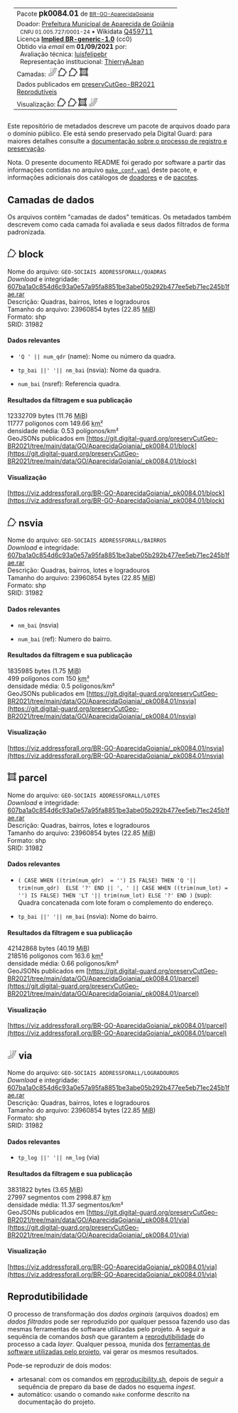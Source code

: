 <aside>
<table align="right" style="padding: 1em">
<tr><td>Pacote <big><b>pk0084.01</b></big> de <small><a target="_afacodes" title="Jurisdição" href="https://afa.codes/BR-GO-AparecidaGoiania">BR-GO-AparecidaGoiania</a></small>
</td></tr>
<tr><td>
Doador: <a rel="external" target="_doador" href="https://www.aparecida.go.gov.br/">Prefeitura Municipal de Aparecida de Goiânia</a>
<br/>&nbsp; <small>CNPJ 01.005.727/0001-24</small> • Wikidata <a rel="external" target="_doador" title="link descritor Wikidata do doador" href="https://www.wikidata.org/wiki/Q459711">Q459711</a></small><br/>
Licença <a rel="external" target="_doador" href="https://git.digital-guard.org/licenses/blob/master/reports/implied-br-generic-v1.md"><b>Implied BR-generic-1.0</b></a> (cc0)<br/>
Obtido via <i>email</i> em <b>01/09/2021</b> por:
<br/>&nbsp; Avaliação técnica: <a rel="external" target="_gitPerson" title="usuário Git" href="https://github.com/luisfelipebr">luisfelipebr</a>
<br/>&nbsp; Representação institucional: <a rel="external" target="_gitPerson" title="usuário Git" href="https://github.com/ThierryAJean">ThierryAJean</a><br/>
</td></tr>
<tr><td>Camadas: <a title="via" href="#-via"><img src="https://raw.githubusercontent.com/digital-guard/preserv/main/docs/assets/layerIcon-via.png" alt="via" width="20"/></a> <a title="block" href="#-block"><img src="https://raw.githubusercontent.com/digital-guard/preserv/main/docs/assets/layerIcon-block.png" alt="block" width="20"/></a> <a title="nsvia" href="#-nsvia"><img src="https://raw.githubusercontent.com/digital-guard/preserv/main/docs/assets/layerIcon-nsvia.png" alt="nsvia" width="20"/></a> <a title="parcel" href="#-parcel"><img src="https://raw.githubusercontent.com/digital-guard/preserv/main/docs/assets/layerIcon-parcel.png" alt="parcel" width="20"/></a> </td></tr>
<tr><td>Dados publicados em <a href="https://git.digital-guard.org/preservCutGeo-BR2021/tree/main/data/GO/AparecidaGoiania/_pk0084.01">preservCutGeo-BR2021</a><br/><a href="#reprodutibilidade">Reprodutíveis</a></td></tr>
<tr><td>Visualização: <a title="block" href="https://viz.addressforall.org/BR-GO-AparecidaGoiania/_pk0084.01/block"><img src="https://raw.githubusercontent.com/digital-guard/preserv/main/docs/assets/layerIcon-block.png" alt="block" width="20"/></a> <a title="nsvia" href="https://viz.addressforall.org/BR-GO-AparecidaGoiania/_pk0084.01/nsvia"><img src="https://raw.githubusercontent.com/digital-guard/preserv/main/docs/assets/layerIcon-nsvia.png" alt="nsvia" width="20"/></a> <a title="parcel" href="https://viz.addressforall.org/BR-GO-AparecidaGoiania/_pk0084.01/parcel"><img src="https://raw.githubusercontent.com/digital-guard/preserv/main/docs/assets/layerIcon-parcel.png" alt="parcel" width="20"/></a> <a title="via" href="https://viz.addressforall.org/BR-GO-AparecidaGoiania/_pk0084.01/via"><img src="https://raw.githubusercontent.com/digital-guard/preserv/main/docs/assets/layerIcon-via.png" alt="via" width="20"/></a> </td></tr>
</table>
</aside>

<section>

Este repositório de metadados descreve um pacote de arquivos doado para o domínio público. Ele está sendo preservado pela Digital Guard: para maiores detalhes consulte a [documentação sobre o processo de registro e preservação](https://wiki.addressforall.org/doc/Documentação_Digital-guard).

Nota. O presente documento README foi gerado por software a partir das informações contidas no arquivo [`make_conf.yaml`](https://git.digital-guard.org/preserv-BR/blob/main/data/GO/AparecidaGoiania/_pk0084.01/make_conf.yaml) deste pacote, e informações adicionais dos catálogos de [doadores](https://git.digital-guard.org/preserv-BR/blob/main/data/donor.csv) e de [pacotes](https://git.digital-guard.org/preserv-BR/blob/main/data/donatedPack.csv).

# Camadas de dados

Os arquivos contêm "camadas de dados" temáticas. Os metadados também descrevem como cada camada foi avaliada e seus dados filtrados de forma padronizada.

## <img src="https://raw.githubusercontent.com/digital-guard/preserv/main/docs/assets/layerIcon-block.png" alt="block" width="20"/> block

Nome do arquivo: `GEO-SOCIAIS ADDRESSFORALL/QUADRAS`<br/>*Download* e integridade: [607ba1a0c854d6c93a0e57a95fa8851be3abe05b292b477ee5eb71ec245b1fae.rar](http://dl.digital-guard.org/607ba1a0c854d6c93a0e57a95fa8851be3abe05b292b477ee5eb71ec245b1fae.rar)<br/>Descrição: Quadras, bairros, lotes e logradouros<br/>Tamanho do arquivo: 23960854 bytes (22.85 <abbr title="mebibyte">MiB</abbr>)<br/>Formato: shp<br/>SRID: 31982

#### Dados relevantes
* `'Q ' || num_qdr` (name): Nome ou número da quadra.

* `tp_bai ||' '|| nm_bai` (nsvia): Nome da quadra.

* `num_bai` (nsref): Referencia quadra.

#### Resultados da filtragem e sua publicação
12332709 bytes (11.76 <abbr title="mebibyte">MiB</abbr>)<br/>11777 polígonos com 149.66 <abbr title="quilômetros quadrados">km²</abbr><br/>densidade média: 0.53 polígonos/km²<br/>GeoJSONs publicados em [https://git.digital-guard.org/preservCutGeo-BR2021/tree/main/data/GO/AparecidaGoiania/_pk0084.01/block](https://git.digital-guard.org/preservCutGeo-BR2021/tree/main/data/GO/AparecidaGoiania/_pk0084.01/block)

#### Visualização
[https://viz.addressforall.org/BR-GO-AparecidaGoiania/_pk0084.01/block](https://viz.addressforall.org/BR-GO-AparecidaGoiania/_pk0084.01/block)
## <img src="https://raw.githubusercontent.com/digital-guard/preserv/main/docs/assets/layerIcon-nsvia.png" alt="nsvia" width="20"/> nsvia

Nome do arquivo: `GEO-SOCIAIS ADDRESSFORALL/BAIRROS`<br/>*Download* e integridade: [607ba1a0c854d6c93a0e57a95fa8851be3abe05b292b477ee5eb71ec245b1fae.rar](http://dl.digital-guard.org/607ba1a0c854d6c93a0e57a95fa8851be3abe05b292b477ee5eb71ec245b1fae.rar)<br/>Descrição: Quadras, bairros, lotes e logradouros<br/>Tamanho do arquivo: 23960854 bytes (22.85 <abbr title="mebibyte">MiB</abbr>)<br/>Formato: shp<br/>SRID: 31982

#### Dados relevantes
* `nm_bai` (nsvia)

* `num_bai` (ref): Numero do bairro.

#### Resultados da filtragem e sua publicação
1835985 bytes (1.75 <abbr title="mebibyte">MiB</abbr>)<br/>499 polígonos com 150 <abbr title="quilômetros quadrados">km²</abbr><br/>densidade média: 0.5 polígonos/km²<br/>GeoJSONs publicados em [https://git.digital-guard.org/preservCutGeo-BR2021/tree/main/data/GO/AparecidaGoiania/_pk0084.01/nsvia](https://git.digital-guard.org/preservCutGeo-BR2021/tree/main/data/GO/AparecidaGoiania/_pk0084.01/nsvia)

#### Visualização
[https://viz.addressforall.org/BR-GO-AparecidaGoiania/_pk0084.01/nsvia](https://viz.addressforall.org/BR-GO-AparecidaGoiania/_pk0084.01/nsvia)
## <img src="https://raw.githubusercontent.com/digital-guard/preserv/main/docs/assets/layerIcon-parcel.png" alt="parcel" width="20"/> parcel

Nome do arquivo: `GEO-SOCIAIS ADDRESSFORALL/LOTES`<br/>*Download* e integridade: [607ba1a0c854d6c93a0e57a95fa8851be3abe05b292b477ee5eb71ec245b1fae.rar](http://dl.digital-guard.org/607ba1a0c854d6c93a0e57a95fa8851be3abe05b292b477ee5eb71ec245b1fae.rar)<br/>Descrição: Quadras, bairros, lotes e logradouros<br/>Tamanho do arquivo: 23960854 bytes (22.85 <abbr title="mebibyte">MiB</abbr>)<br/>Formato: shp<br/>SRID: 31982

#### Dados relevantes
* `( CASE WHEN ((trim(num_qdr)  = '') IS FALSE) THEN 'Q '|| trim(num_qdr)  ELSE '?' END || ', ' || CASE WHEN ((trim(num_lot) = '') IS FALSE) THEN 'LT '|| trim(num_lot) ELSE '?' END )` (sup): Quadra concatenada com lote foram o complemento do endereço.

* `tp_bai ||' '|| nm_bai` (nsvia): Nome do bairro.

#### Resultados da filtragem e sua publicação
42142868 bytes (40.19 <abbr title="mebibyte">MiB</abbr>)<br/>218516 polígonos com 163.6 <abbr title="quilômetros quadrados">km²</abbr><br/>densidade média: 0.66 polígonos/km²<br/>GeoJSONs publicados em [https://git.digital-guard.org/preservCutGeo-BR2021/tree/main/data/GO/AparecidaGoiania/_pk0084.01/parcel](https://git.digital-guard.org/preservCutGeo-BR2021/tree/main/data/GO/AparecidaGoiania/_pk0084.01/parcel)

#### Visualização
[https://viz.addressforall.org/BR-GO-AparecidaGoiania/_pk0084.01/parcel](https://viz.addressforall.org/BR-GO-AparecidaGoiania/_pk0084.01/parcel)
## <img src="https://raw.githubusercontent.com/digital-guard/preserv/main/docs/assets/layerIcon-via.png" alt="via" width="20"/> via

Nome do arquivo: `GEO-SOCIAIS ADDRESSFORALL/LOGRADOUROS`<br/>*Download* e integridade: [607ba1a0c854d6c93a0e57a95fa8851be3abe05b292b477ee5eb71ec245b1fae.rar](http://dl.digital-guard.org/607ba1a0c854d6c93a0e57a95fa8851be3abe05b292b477ee5eb71ec245b1fae.rar)<br/>Descrição: Quadras, bairros, lotes e logradouros<br/>Tamanho do arquivo: 23960854 bytes (22.85 <abbr title="mebibyte">MiB</abbr>)<br/>Formato: shp<br/>SRID: 31982

#### Dados relevantes
* `tp_log ||' '|| nm_log` (via)

#### Resultados da filtragem e sua publicação
3831822 bytes (3.65 <abbr title="mebibyte">MiB</abbr>)<br/>27997 segmentos com 2998.87 <abbr title="quilômetros">km</abbr><br/>densidade média: 11.37 segmentos/km²<br/>GeoJSONs publicados em [https://git.digital-guard.org/preservCutGeo-BR2021/tree/main/data/GO/AparecidaGoiania/_pk0084.01/via](https://git.digital-guard.org/preservCutGeo-BR2021/tree/main/data/GO/AparecidaGoiania/_pk0084.01/via)

#### Visualização
[https://viz.addressforall.org/BR-GO-AparecidaGoiania/_pk0084.01/via](https://viz.addressforall.org/BR-GO-AparecidaGoiania/_pk0084.01/via)

</section>
<section>

# Reprodutibilidade

O processo de transformação dos *dados orginais* (arquivos doados) em *dados filtrados* pode ser reproduzido por qualquer pessoa fazendo uso das mesmas ferramentas de software utilizadas pelo projeto. A seguir a sequência de comandos *bash* que garantem a [reprodutibilidade](https://en.wikipedia.org/wiki/Reproducibility) do processo a cada *layer*. Qualquer pessoa, munida dos [ferramentas de software utilizadas pelo projeto](https://git.AddressForAll.org/suporte/blob/master/docs/pt/infra.md#ambientes-e-ferramentas-de-uso-geral), vai gerar os mesmos resultados.

Pode-se reproduzir de dois modos:
* artesanal: com os comandos em [reproducibility.sh](https://git.digital-guard.org/preserv-BR/blob/main/data/GO/AparecidaGoiania/_pk0084.01/reproducibility.sh), depois de seguir a sequência de preparo da base de dados no esquema *ingest*.
* automático: usando o comando `make` conforme descrito na documentação do projeto.

</section>

